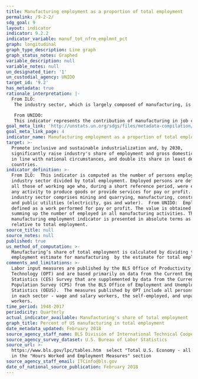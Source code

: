 ```yaml
---
title: Manufacturing employment as a proportion of total employment
permalink: /9-2-2/
sdg_goal: 9
layout: indicator
indicator: 9.2.2
indicator_variable: manuf_tot_nfrm_emplmnt_pct
graph: longitudinal
graph_type_description: Line graph
graph_status_notes: Graphed
variable_description: null
variable_notes: null
un_designated_tier: '1'
un_custodial_agency: UNIDO
target_id: '9.2'
has_metadata: true
rationale_interpretation: |-
  From ILO: 
   The industry sector, which is largely composed of manufacturing, is central to the economy given its significant contribution to national product and employment. It impacts also other aspects of life such as health and the environment. The industry sector being a major source of job creation (directly and indirectly), the study of trends and patterns of the share and growth of employment in industry can reveal valuable information on the labour market configuration and the situation in terms of social cohesion. 

   From UNIDO: 
   This indicator represents the contribution of manufacturing in job creation. It is universally important indicator. For industrialized countries it represents sustained growth, for developing countries it shows the ability of manufacturing to absorb surplus labour from traditional sectors. Compared to the indicator 9.2.1 it measures the labour productivity ' another key indicator for measuring technological progress.
goal_meta_link: 'http://unstats.un.org/sdgs/files/metadata-compilation/Metadata-Goal-9.pdf'
goal_meta_link_page: 4
indicator_name: Manufacturing employment as a proportion of total employment
target: >-
  Promote inclusive and sustainable industrialization and, by 2030,
  significantly raise industry's share of employment and gross domestic product,
  in line with national circumstances, and double its share in least developed
  countries.
indicator_definition: >-
  From ILO:  This indicator is computed as the number of persons employed in the
  industry sector divided by total employment. Employed persons are defined as
  all those of working age who, during a short reference period, were engaged in
  any activity to produce goods or provide services for pay or profit. The
  industry sector comprises mining and quarrying, manufacturing, construction
  and public utilities (electricity, gas and water).  From UNIDO:  Employment is
  defined as a work performed for pay or profit. The value is obtained by
  summing up the number of employed in all manufacturing activities. The
  manufacturing employment indicator is presented in absolute terms as well as
  relative to total employment.
source_title: null
source_notes: null
published: true
us_method_of_computation: >-
  Manufacturing’s share of total employment is calculated by dividing the
  employment estimate for manufacturing  by the estimate for total employment.
comments_and_limitations: >-
  Labor input measures are published by the BLS Office of Productivity and
  Technology (OPT) and are based primarily on data from the Current Employment
  Statistics (CES) Survey that are supplemented by data from the Current
  Population Survey (CPS) from the BLS Office of Employment and Unemployment
  Statistics (OEUS).  The measures published by OPT include all persons working
  in each sector - wage and salary workers, the self-employed, and unpaid family
  workers.
time_period: 1948-2017
periodicity: Quarterly
actual_indicator_available: Manufacturing's share of total employment
graph_title: Percent of US manufacturing in total employment
date_metadata_updated: February 2018
source_agency_staff_name: BLS Division of International Technical Cooperation staff
source_agency_survey_dataset: U.S. Bureau of Labor Statistics
source_url: >-
  https://www.bls.gov/lpc/tables.htm  select "Total U.S. Economy - all workers"
  in the "Hours Worked and Employment Measures" section
source_agency_staff_email: ITCinfo@bls.gov
date_of_national_source_publication: February 2018
---
```

